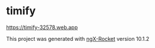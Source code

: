 # timify

https://timify-32578.web.app

This project was generated with [ngX-Rocket](https://github.com/ngx-rocket/generator-ngx-rocket/)
version 10.1.2
